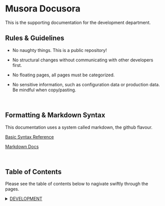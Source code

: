 Musora Docusora
=

This is the supporting documentation for the development department.

Rules & Guidelines
-
-   No naughty things. This is a public repository!

-   No structural changes without communicating with other developers first.

-   No floating pages, all pages must be categorized.

-   No sensitive information, such as configuration data or production data. Be mindful when copy/pasting.

<br>

Formatting & Markdown Syntax
-

This documentation uses a system called markdown, the github flavour.

[Basic Syntax Reference](https://help.github.com/articles/basic-writing-and-formatting-syntax/)

[Markdown Docs](https://help.github.com/categories/writing-on-github/)

<br>

Table of Contents
-
Please see the table of contents below to nagivate swiftly through the pages.

<details><summary><a href="docs/development/">DEVELOPMENT</a></summary>
    <p>
        <ul><details><summary><a href="docs/development/production-emergency/">Production Emergency</a></summary>
            <ul>
                <a href="docs/development/production-emergency/website-offline">
                    Website Offline
                </a><br>
                <a href="docs/development/production-emergency/infusionsoft-api-down">
                    Infusionsoft API Down
                </a><br>
            </ul>
        </ul>
    </p>
</details>
